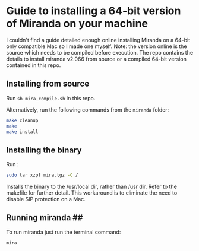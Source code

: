 # Guide to installing a 64-bit version of Miranda on your machine #

I couldn't find a guide detailed enough online installing Miranda on a 64-bit only compatible Mac so I made one myself. 
Note: the version online is the source which needs to be compiled before execution.
The repo contains the details to install miranda v2.066 from source or a compiled 64-bit version contained in this repo.

## Installing from source ##

Run `sh mira_compile.sh` in this repo.

Alternatively, run the following commands from the `miranda` folder:
```bash
make cleanup
make 
make install
```

## Installing the binary ## 

Run :

```bash
sudo tar xzpf mira.tgz -C /
```

Installs the binary to the /usr/local dir, rather than /usr dir. Refer to the makefile for further detail. This workaround is to eliminate the need to disable SIP protection on a Mac.

## Running miranda ## 

To run miranda just run the terminal command: 
```bash
mira
```

